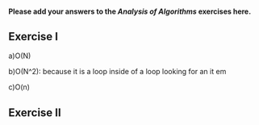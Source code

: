 #### Please add your answers to the ***Analysis of  Algorithms*** exercises here.

## Exercise I

a)O(N)


b)O(N^2): because it is a loop inside of a loop looking for an it em


c)O(n)

## Exercise II
<!--  
i will create an algorithim 
that starts at the base of the building 
and go up floor by floor 
and drops an egg 
once  a egg breaks the floor below will then become f 
and will not damage any eggs
and that will be an  o(N)


 -->


